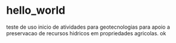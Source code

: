 # hello_world
teste de uso
inicio de atividades para geotecnologias para apoio a preservacao de recursos hidricos em propriedades agricolas.
ok

